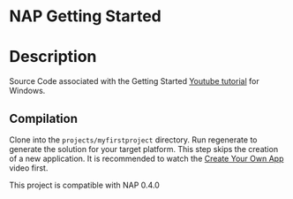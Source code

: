 NAP Getting Started
=======================

# Description

Source Code associated with the Getting Started [Youtube tutorial](https://www.youtube.com/playlist?list=PLYsqyOa-LeUm8vR1FfM9-2_zCM9-cVkO9) for Windows. 

## Compilation

Clone into the `projects/myfirstproject` directory. Run regenerate to generate the solution for your target platform. This step skips the creation of a new application. It is recommended to watch the [Create Your Own App](https://www.youtube.com/watch?v=YkJADh-djs8&list=PLYsqyOa-LeUm8vR1FfM9-2_zCM9-cVkO9&index=4&t=211s) video first.

This project is compatible with NAP 0.4.0